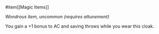  #item[[Magic Items]]

*Wondrous item, uncommon (requires attunement)*

You gain a +1 bonus to AC and saving throws while you wear this cloak.
